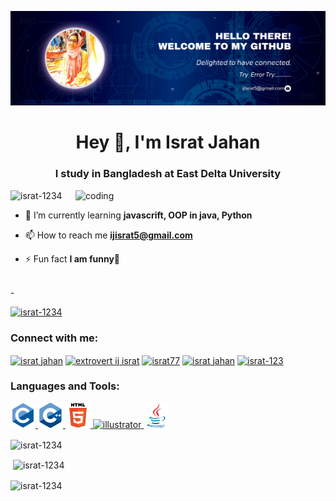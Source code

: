 ![logo](https://github.com/Israt-1234/Israt-1234/blob/main/github%20banner.png)
<h1 align="center">Hey 👋, I'm Israt Jahan</h1>
<h3 align="center">I study in Bangladesh at East Delta University</h3>

<img align="right"  alt="coding" width="400"  src="https://user-images.githubusercontent.com/74038190/256977180-54fb7eef-b1e8-41dc-be97-57e4180b3b24.gif">

<p align="left"> <img src="https://komarev.com/ghpvc/?username=israt-1234&label=Profile%20views&color=0e75b6&style=flat" alt="israt-1234" /> </p>


- 🌱 I’m currently learning **javascrift, OOP in java, Python**

- 📫 How to reach me **ijisrat5@gmail.com**

- ⚡ Fun fact **I am funny🥰**
<br>
- <p align="left"> <a href="https://github.com/ryo-ma/github-profile-trophy"><img src="https://github-profile-trophy.vercel.app/?username=israt-1234" alt="israt-1234" /></a> </p>

<h3 align="left">Connect with me:</h3>
<p align="left">
<a href="www.linkedin.com/in/israt-jahan-04b3b12a0" target="blank"><img align="center" src="https://raw.githubusercontent.com/rahuldkjain/github-profile-readme-generator/master/src/images/icons/Social/linked-in-alt.svg" alt="israt jahan" height="30" width="40" /></a>
<a href="https://fb.com/extrovert ij israt" target="blank"><img align="center" src="https://raw.githubusercontent.com/rahuldkjain/github-profile-readme-generator/master/src/images/icons/Social/facebook.svg" alt="extrovert ij israt" height="30" width="40" /></a>
<a href="https://www.codechef.com/users/israt77" target="blank"><img align="center" src="https://cdn.jsdelivr.net/npm/simple-icons@3.1.0/icons/codechef.svg" alt="israt77" height="30" width="40" /></a>
<a href="https://www.hackerrank.com/israt jahan" target="blank"><img align="center" src="https://raw.githubusercontent.com/rahuldkjain/github-profile-readme-generator/master/src/images/icons/Social/hackerrank.svg" alt="israt jahan" height="30" width="40" /></a>
<a href="https://codeforces.com/profile/israt-123" target="blank"><img align="center" src="https://raw.githubusercontent.com/rahuldkjain/github-profile-readme-generator/master/src/images/icons/Social/codeforces.svg" alt="israt-123" height="30" width="40" /></a>
</p>

<h3 align="left">Languages and Tools:</h3>
<p align="left"> <a href="https://www.cprogramming.com/" target="_blank" rel="noreferrer"> <img src="https://raw.githubusercontent.com/devicons/devicon/master/icons/c/c-original.svg" alt="c" width="40" height="40"/> </a> <a href="https://www.w3schools.com/cpp/" target="_blank" rel="noreferrer"> <img src="https://raw.githubusercontent.com/devicons/devicon/master/icons/cplusplus/cplusplus-original.svg" alt="cplusplus" width="40" height="40"/> </a> <a href="https://www.w3.org/html/" target="_blank" rel="noreferrer"> <img src="https://raw.githubusercontent.com/devicons/devicon/master/icons/html5/html5-original-wordmark.svg" alt="html5" width="40" height="40"/> </a> <a href="https://www.adobe.com/in/products/illustrator.html" target="_blank" rel="noreferrer"> <img src="https://www.vectorlogo.zone/logos/adobe_illustrator/adobe_illustrator-icon.svg" alt="illustrator" width="40" height="40"/> </a> <a href="https://www.java.com" target="_blank" rel="noreferrer"> <img src="https://raw.githubusercontent.com/devicons/devicon/master/icons/java/java-original.svg" alt="java" width="40" height="40"/> </a> </p>

<p><img align="center" src="https://github-readme-stats.vercel.app/api/top-langs?username=israt-1234&show_icons=true&locale=en&layout=compact" alt="israt-1234" /></p> 

<p>&nbsp;<img align="center" src="https://github-readme-stats.vercel.app/api?username=israt-1234&show_icons=true&locale=en" alt="israt-1234" /></p>

<p><img align="center" src="https://github-readme-streak-stats.herokuapp.com/?user=israt-1234&" alt="israt-1234" /></p>
